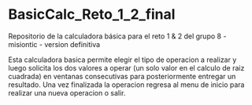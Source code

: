 # BasicCalc_Reto_1_2_final
Repositorio de la calculadora básica para el reto 1 &amp; 2 del grupo 8 - misiontic - version definitiva

Esta calculadora basica permite elegir el tipo de operacion a realizar y luego solicita los dos valores a operar (un solo valor en el calculo de raiz cuadrada) en ventanas consecutivas para posteriormente entregar un resultado. Una vez finalizada la operacion regresa al menu de inicio para realizar una nueva operacion o salir.
